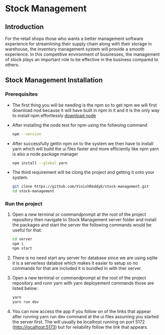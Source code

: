 # Stock Management

## Introduction

For the retail shops those who wants a better management software experience for streamlining their supply chain along with their storage in warehouse, the inventory management system will provide a smooth experience. In this competitive environment of businesses, the management of stock plays an important role to be effective in the business compared to others.

## Stock Management Installation

### Prerequisites

- The first thing you will be needing is the npm so to get npm we will first download nod because it will have built in npm in it and it is the only way to install npm effortlessly [download node](https://nodejs.org/en/download)
- After installing the node test for npm using the follwoing command
  ```bash
  npm --version
  ```
- After successfully gettin npm on to the system we then have to install yarn which will build the ui files faster and more efficiently like npm yarn is also a node package manager
  ```bash
  npm install --global yarn
  ```
- The third requirement will be clong the project and getting it onto your system.

  ```bash
  git clone https://github.com/VinishReddyK/stock-management.git
  cd stock-management
  ```

### Run the project

1. Open a new terminal or commandprompt at the root of the project repository then navigate to Stock Management server folder and install the packages and start the server the following commands would be useful for that:
   ```bash
   cd server
   npm i
   npm start
   ```
2. There is no need start any server for database since we are using sqlite it is a serverless databse which makes it easier to setup so no commands for that are included it is bundled in with ther server.

3. Open a new terminal or commandprompt at the root of the project repository and runn yarn with yarn deployement commands those are listed below:
   ```bash
   yarn
   yarn run dev
   ```
4. You can now access the app if you follow on of the links that appear after running yarn run dev command at the ui files assuming you started the server first. The will usually be localhost running on port 5172 ([http://localhost:5173](http://localhost:5173)) but for reliability follow the link that appears.
